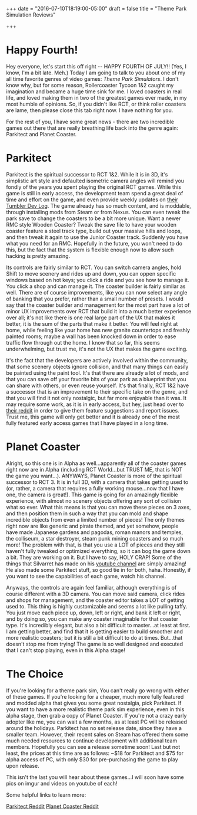 +++
date = "2016-07-10T18:19:00-05:00"
draft = false
title = "Theme Park Simulation Reviews"

+++

# Happy Fourth!

Hey everyone, let's start this off right -- HAPPY FOURTH OF JULY!! (Yes, I know, I'm a bit late. Meh.) Today I am going to talk to you about one of my all time favorite genres of video games: *Theme Park Simulators*. I don't know why, but for some reason, Rollercoaster Tycoon 1&2 caught my imagination and became a huge time sink for me. I loved coasters in real life, and loved making them in two of the greatest games ever made, in my most humble of opinions. So, if you didn't like RCT, or think roller coasters are lame, then please close this tab right now. I have nothing for you.

For the rest of you, I have some great news - there are two incredible games out there that are really breathing life back into the genre again: Parkitect and Planet Coaster.

# Parkitect

Parkitect is the spiritual successor to RCT 1&2. While it is in 3D, it's simplistic art style and defaulted isometric camera angles will remind you fondly of the years you spent playing the original RCT games. While this game is still in early access, the development team spend a great deal of time and effort on the game, and even provide weekly updates on [their Tumbler Dev Log](http://devlog.themeparkitect.com). The game already has so much content, and is moddable, through installing mods from Steam or from Nexus. You can even tweak the park save to change the coasters to be a bit more unique. Want a newer RMC style Wooden Coaster? Tweak the save file to have your wooden coaster feature a steel track type, build out your massive hills and loops, and then tweak it again to use the Junior Coaster track. Suddenly you have what you need for an RMC. Hopefully in the future, you won't need to do this, but the fact that the system is flexible enough now to allow such hacking is pretty amazing.

Its controls are fairly similar to RCT. You can switch camera angles, hold Shift to move scenery and rides up and down, you can oppen specific windows based on hot keys; you click a ride and you see how to manage it. You click a shop and can manage it. The coaster builder is fairly similar as well. There are of course improvements, like you can now select any angle of banking that you prefer, rather than a small number of presets. I would say that the coaster builder and management for the most part have a lot of minor UX improvements over RCT that build it into a much better experience over all; it's not like there is one real large part of the UX that makes it better, it is the sum of the parts that make it better. You will feel right at home, while feeling like your home has new granite countertops and freshly painted rooms; maybe a wall has been knocked down in order to ease traffic flow through out the home. I know that so far, this seems underwhelming, but trust me, it's not the UX that makes the game exciting.

It's the fact that the developers are actively involved within the community, that some scenery objects ignore collision, and that many things can easily be painted using the paint tool. It's that there are already a lot of mods, and that you can save off your favorite bits of your park as a blueprint that you can share with others, or even reuse yourself. It's that finally, RCT 1&2 have a successor that is an improvement to their specific take on the genre, and that you will find it not only nostalgic, but far more enjoyable than it was. It may require some work, as it is in early access, but hey, just head over to [their reddit](http://www.reddit.com/r/themeparkitect) in order to give them feature suggestions and report issues. Trust me, this game will only get better and it is already one of the most fully featured early access games that I have played in a long time.

# Planet Coaster

Alright, so this one is in Alpha as well...apparently all of the coaster games right now are in Alpha (including RCT World...but TRUST ME, that is NOT the game you want...). ANYWAYS, Planet Coaster is more of the spiritual successor to RCT 3. It is in full 3D, with a camera that takes getting used to (or, rather, a camera that requires a fully working mouse...now that I have one, the camera is great!). This game is going for an amazingly flexible experience, with almost no scenery objects offering any sort of collision what so ever. What this means is that you can move these pieces on 3 axes, and then position them in such a way that you can mold and shape incredible objects from even a limited number of pieces! The only themes right now are like generic and pirate themed, and yet somehow, people have made Japanese gardens and pagodas, roman manors and temples, the colliseum, a star destroyer, steam punk mining coasters and so much more! The problem with that, is that you use a LOT of pieces and they still haven't fully tweaked or optimized everything, so it can bog the game down a bit. They are working on it. But I have to say, HOLY CRAP! Some of the things that Silvarret has made on his [youtube channel](https://www.youtube.com/user/Silvarret) are simply amazing! He also made some Parkitect stuff, so good tie in for both, haha. Honestly, if you want to see the capabilities of each game, watch his channel.

Anyways, the controls are again feel familiar, although everything is of course different with a 3D camera. You can move said camera, click rides and shops for management, and the coaster editor takes a LOT of getting used to. This thing is highly customizable and seems a lot like pulling taffy. You just move each piece up, down, left or right, and bank it left or right, and by doing so, you can make any coaster imaginable for that coaster type. It's incredibly elegant, but also a bit difficult to master...at least at first. I am getting better, and find that it is getting easier to build smoother and more realistic coasters; but it is still a bit difficult to do at times. But...that doesn't stop me from trying! The game is so well designed and executed that I can't stop playing, even in this Alpha stage!

# The Choice

If you're looking for a theme park sim, You can't really go wrong with either of these games. If you're looking for a cheaper, much more fully featured and modded alpha that gives you some great nostalgia, pick Parkitect. If you want to have a more realistic theme park sim experience, even in this alpha stage, then grab a copy of Planet Coaster. If you're not a crazy early adopter like me, you can wait a few months, as at least PC will be released around the holidays. Parkitect has no set release date, since they have a smaller team. However, their recent sales on Steam has offered them some much needed resources to continue development with additional team members. Hopefully you can see a release sometime soon! Last but not least, the prices at this time are as follows: ~$18 for Parkitect and $75 for alpha access of PC, with only $30 for pre-purchasing the game to play upon release.

This isn't the last you will hear about these games...I will soon have some pics on imgur and videos on youtube of each!

Some helpful links to learn more:

[Parkitect Reddit](http://www.reddit.com/r/themeparkitect)
[Planet Coaster Reddit](http://www.reddit.com/r/PlanetCoaster)